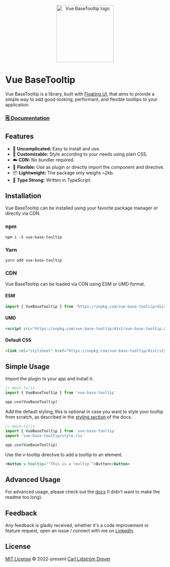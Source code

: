 <p align="center">
  <a href="https://carlldreyer.github.io/vue-base-tooltip/" target="_blank" rel="noopener noreferrer">
    <img width="180" src="https://carlldreyer.github.io/vue-base-tooltip/logo.svg" alt="Vue BaseTooltip logo">
  </a>
</p>


# Vue BaseTooltip
Vue BaseTooltip is a library, built with [Floating UI](https://floating-ui.com/), that aims to provide a simple way to add good-looking, performant, and flexible tooltips to your application.

### [🗒️ Documentation](https://carlldreyer.github.io/vue-base-tooltip/)

## Features
* 🫶 **Uncomplicated:** Easy to install and use.
* 🎨 **Customizable:** Style according to your needs using plain CSS.
* ☁️ **CDN:** No bundler required.
* 🤸 **Flexible:** Use as plugin or directly import the component and directive.
* 📦 **Lightweight:** The package only weighs ~2kb.
* 🦾 **Type Strong:** Written in TypeScript.

## Installation
Vue BaseTooltip can be installed using your favorite package manager or directly via CDN.

### npm
```shell
npm i -S vue-base-tooltip
```

### Yarn
```shell
yarn add vue-base-tooltip
```

### CDN
Vue BaseTooltip can be loaded via CDN using ESM or UMD format.

#### ESM
```js
import { VueBaseTooltip } from 'https://unpkg.com/vue-base-tooltip/dist/vue-base-tooltip.es.js'
```

#### UMD
```html
<script src="https://unpkg.com/vue-base-tooltip/dist/vue-base-tooltip.umd.js"></script>
```

#### Default CSS
```html
<link rel="stylsheet" href="https://unpkg.com/vue-base-tooltip/dist/style.css" />
```

## Simple Usage
Import the plugin to your app and install it.
```js
// main.ts/js
import { VueBaseTooltip } from 'vue-base-tooltip'

app.use(VueBaseTooltip)
```

Add the default styling, this is optional in case you want to style your tooltip from scratch, as described in the [styling section](/guide/styling#use-100-of-your-own-css) of the docs.
```js
// main.ts/js
import { VueBaseTooltip } from 'vue-base-tooltip'
import 'vue-base-tooltip/style.css'

app.use(VueBaseTooltip)
```
Use the v-tooltip directive to add a tooltip to an element.
```html
<button v-tooltip="'This is a tooltip'">Button</button>
```

## Advanced Usage
For advanced usage, please check out the [docs](http://localhost:5173/vue-base-tooltip/guide.html#advanced-usage) (I didn't want to make the readme too long).

## Feedback
Any feedback is gladly received, whether it's a code improvement or feature request, open an issue / connect with me on [LinkedIn](https://www.linkedin.com/in/carlldreyer/).

## License
[MIT License](https://github.com/CarlLDreyer/vue-base-tooltip/blob/main/LICENSE) © 2022-present [Carl Lidström Dreyer](https://github.com/CarlLDreyer)
